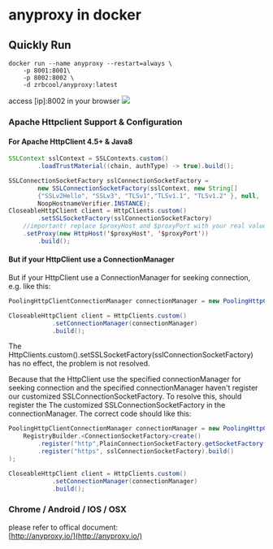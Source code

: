 # anyproxy in docker
## Quickly Run
```
docker run --name anyproxy --restart=always \
    -p 8001:8001\
    -p 8002:8002 \
    -d zrbcool/anyproxy:latest
```
access [ip]:8002 in your browser
![](http://oss.zrbcool.top/picgo/anyproxy-1.png-gh)

### Apache Httpclient Support & Configuration
#### For Apache HttpClient 4.5+ & Java8
```java
SSLContext sslContext = SSLContexts.custom()
        .loadTrustMaterial((chain, authType) -> true).build();

SSLConnectionSocketFactory sslConnectionSocketFactory =
        new SSLConnectionSocketFactory(sslContext, new String[]
        {"SSLv2Hello", "SSLv3", "TLSv1","TLSv1.1", "TLSv1.2" }, null,
        NoopHostnameVerifier.INSTANCE);
CloseableHttpClient client = HttpClients.custom()
        .setSSLSocketFactory(sslConnectionSocketFactory)
	//important! replace $proxyHost and $proxyPort with your real value
	.setProxy(new HttpHost('$proxyHost', '$proxyPort'))
        .build();
```
#### But if your HttpClient use a ConnectionManager
But if your HttpClient use a ConnectionManager for seeking connection, e.g. like this:
```java
PoolingHttpClientConnectionManager connectionManager = new PoolingHttpClientConnectionManager();

CloseableHttpClient client = HttpClients.custom()
            .setConnectionManager(connectionManager)
            .build();
```
The HttpClients.custom().setSSLSocketFactory(sslConnectionSocketFactory) has no effect, the problem is not resolved.  

Because that the HttpClient use the specified connectionManager for seeking connection and the specified connectionManager haven't register our customized SSLConnectionSocketFactory. To resolve this, should register the The customized SSLConnectionSocketFactory in the connectionManager. The correct code should like this:  
```java
PoolingHttpClientConnectionManager connectionManager = new PoolingHttpClientConnectionManager(
	RegistryBuilder.<ConnectionSocketFactory>create()
		.register("http",PlainConnectionSocketFactory.getSocketFactory())
		.register("https", sslConnectionSocketFactory).build()
);

CloseableHttpClient client = HttpClients.custom()
            .setConnectionManager(connectionManager)
            .build();
```
### Chrome / Android / IOS / OSX
please refer to offical document:  
[http://anyproxy.io/](http://anyproxy.io/)
